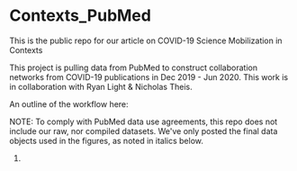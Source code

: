 # Contexts_PubMed
This is the public repo for our article on COVID-19 Science Mobilization in Contexts

This project is pulling data from PubMed to construct collaboration networks from COVID-19 publications in Dec 2019 - Jun 2020. This work is in collaboration with Ryan Light & Nicholas Theis. 

An outline of the workflow here:

NOTE: To comply with PubMed data use agreements, this repo does not include our raw, nor compiled datasets. We've only posted the final data objects used in the figures, as noted in italics below.

1. 
